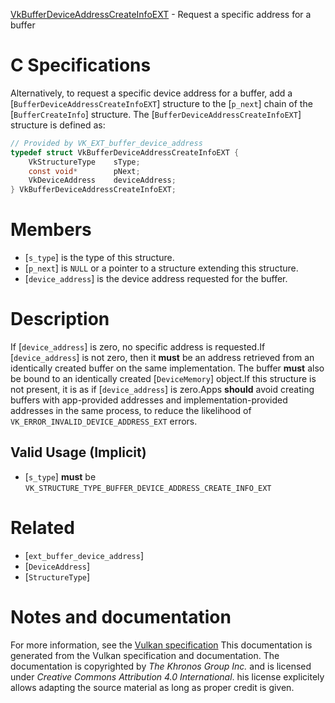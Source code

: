[VkBufferDeviceAddressCreateInfoEXT](https://www.khronos.org/registry/vulkan/specs/1.3-extensions/man/html/VkBufferDeviceAddressCreateInfoEXT.html) - Request a specific address for a buffer

# C Specifications
Alternatively, to
request a specific device address for a buffer, add a
[`BufferDeviceAddressCreateInfoEXT`] structure to the [`p_next`] chain
of the [`BufferCreateInfo`] structure.
The [`BufferDeviceAddressCreateInfoEXT`] structure is defined as:
```c
// Provided by VK_EXT_buffer_device_address
typedef struct VkBufferDeviceAddressCreateInfoEXT {
    VkStructureType    sType;
    const void*        pNext;
    VkDeviceAddress    deviceAddress;
} VkBufferDeviceAddressCreateInfoEXT;
```

# Members
- [`s_type`] is the type of this structure.
- [`p_next`] is `NULL` or a pointer to a structure extending this structure.
- [`device_address`] is the device address requested for the buffer.

# Description
If [`device_address`] is zero, no specific address is requested.If [`device_address`] is not zero, then it  **must**  be an address retrieved
from an identically created buffer on the same implementation.
The buffer  **must**  also be bound to an identically created
[`DeviceMemory`] object.If this structure is not present, it is as if [`device_address`] is zero.Apps  **should**  avoid creating buffers with app-provided addresses and
implementation-provided addresses in the same process, to reduce the
likelihood of `VK_ERROR_INVALID_DEVICE_ADDRESS_EXT` errors.
## Valid Usage (Implicit)
-  [`s_type`] **must**  be `VK_STRUCTURE_TYPE_BUFFER_DEVICE_ADDRESS_CREATE_INFO_EXT`

# Related
- [`ext_buffer_device_address`]
- [`DeviceAddress`]
- [`StructureType`]

# Notes and documentation
For more information, see the [Vulkan specification](https://www.khronos.org/registry/vulkan/specs/1.3-extensions/html/vkspec.html)
This documentation is generated from the Vulkan specification and documentation.
The documentation is copyrighted by *The Khronos Group Inc.* and is licensed under *Creative Commons Attribution 4.0 International*.
his license explicitely allows adapting the source material as long as proper credit is given.
        